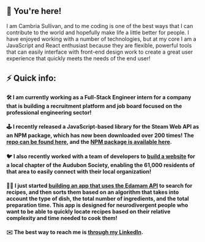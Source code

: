 ## 🙌 You're here! 

I am Cambria Sullivan, and to me coding is one of the best ways that I can contribute to the world and hopefully make life a little better for people. I have enjoyed working with a number of technologies, but at my core I am a JavaScript and React enthusiast because they are flexible, powerful tools that can easily interface with front-end design work to create a great user experience that quickly meets the needs of the end user!

## ⚡ Quick info:

#### 🛠️ I am currently working as a Full-Stack Engineer intern for a company that is building a recruitment platform and job board focused on the professional engineering sector!

#### 🕹️ I recently released a JavaScript-based library for the Steam Web API as an NPM package, which has now been downloaded over 200 times! The [repo can be found here](https://github.com/cambsull/SteamWebAPILibrary), and the [NPM package is available here](https://www.npmjs.com/package/swalib).

#### 🐦 I also recently worked with a team of developers to [build a website](https://lewistoncbc.netlify.app) for a local chapter of the Audubon Society, enabling the 61,000 residents of that area to easily connect with their local organization!

#### 👩‍🍳 I just started [building an app that uses the Edamam API](https://github.com/cambsull/adhdRecipeFinder) to search for recipes, and then sorts them based on an algorithm that takes into account the type of dish, the total number of ingredients, and the total preparation time. This app is designed for neurodivergent people who want to be able to quickly locate recipes based on their relative complexity and time needed to cook them!

#### ✉️ The best way to reach me is [through my LinkedIn](https://www.linkedin.com/in/cambria-sullivan-ab3647a6/).
